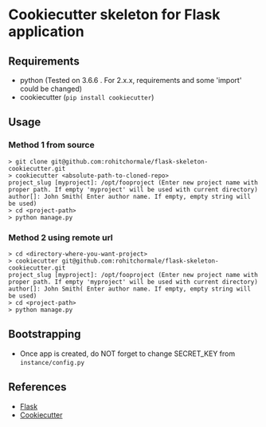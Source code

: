 # Cookiecutter skeleton for Flask application


## Requirements

- python (Tested on 3.6.6 . For 2.x.x, requirements and some 'import' could be changed)
- cookiecutter (`pip install cookiecutter`)


## Usage


### Method 1 from source

    > git clone git@github.com:rohitchormale/flask-skeleton-cookiecutter.git
    > cookiecutter <absolute-path-to-cloned-repo>
    project_slug [myproject]: /opt/fooproject (Enter new project name with proper path. If empty 'myproject' will be used with current directory)
    author[]: John Smith( Enter author name. If empty, empty string will be used)
    > cd <project-path>
    > python manage.py

### Method 2 using remote url

    > cd <directory-where-you-want-project>
    > cookiecutter git@github.com:rohitchormale/flask-skeleton-cookiecutter.git
    project_slug [myproject]: /opt/fooproject (Enter new project name with proper path. If empty 'myproject' will be used with current directory)
    author[]: John Smith( Enter author name. If empty, empty string will be used)
    > cd <project-path>
    > python manage.py


## Bootstrapping

- Once app is created, do NOT forget to change SECRET_KEY from `instance/config.py`


## References

- [Flask](http://flask.pocoo.org)
- [Cookiecutter](https://cookiecutter.readthedocs.io/en/latest/)
